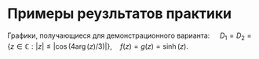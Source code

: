 # Примеры реузльтатов практики
Графики, получающиеся для демонстрационного варианта:
$\quad D_1 = D_2 = \{ z\in\mathbb{C}: |z|\leq|\cos(4\arg(z)/3)| \}, \quad f(z)=g(z)=\sinh(z).$
